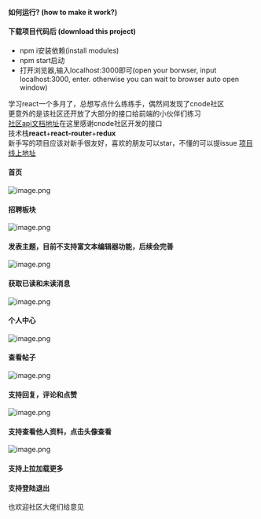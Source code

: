 #### 如何运行? (how to make it work?)
#### 下载项目代码后 (download this project)
* npm i安装依赖(install modules)
* npm start启动
* 打开浏览器,输入localhost:3000即可(open your borwser, input localhost:3000, enter. otherwise you can wait to browser auto open window)

学习react一个多月了，总想写点什么练练手，偶然间发现了cnode社区<br/>
更意外的是该社区还开放了大部分的接口给前端的小伙伴们练习<br/>
[社区api文档地址](https://cnodejs.org/api)在这里感谢cnode社区开发的接口<br/>
技术栈**react**+**react-router**+**redux**<br/>
新手写的项目应该对新手很友好，喜欢的朋友可以star，不懂的可以提issue
[项目线上地址](http:cnode.top:5000)
#### 首页
![image.png](http://upload-images.jianshu.io/upload_images/8184266-adee458ee1dc2fb4.png?imageMogr2/auto-orient/strip%7CimageView2/2/w/1240)
#### 招聘板块
![image.png](http://upload-images.jianshu.io/upload_images/8184266-d93df2227130ce14.png?imageMogr2/auto-orient/strip%7CimageView2/2/w/1240)
#### 发表主题，目前不支持富文本编辑器功能，后续会完善
![image.png](http://upload-images.jianshu.io/upload_images/8184266-59771f6edcf68527.png?imageMogr2/auto-orient/strip%7CimageView2/2/w/1240)
#### 获取已读和未读消息
![image.png](http://upload-images.jianshu.io/upload_images/8184266-c4a9644359002cb5.png?imageMogr2/auto-orient/strip%7CimageView2/2/w/1240)

#### 个人中心
![image.png](http://upload-images.jianshu.io/upload_images/8184266-87e0f49a140d9119.png?imageMogr2/auto-orient/strip%7CimageView2/2/w/1240)
#### 查看帖子
![image.png](http://upload-images.jianshu.io/upload_images/8184266-227f1acdad90ac59.png?imageMogr2/auto-orient/strip%7CimageView2/2/w/1240)
#### 支持回复，评论和点赞
![image.png](http://upload-images.jianshu.io/upload_images/8184266-8866d7710ef86b1a.png?imageMogr2/auto-orient/strip%7CimageView2/2/w/1240)
 
#### 支持查看他人资料，点击头像查看
![image.png](http://upload-images.jianshu.io/upload_images/8184266-5cf9a7a60f0baf45.png?imageMogr2/auto-orient/strip%7CimageView2/2/w/1240)
#### 支持上拉加载更多
#### 支持登陆退出

也欢迎社区大佬们给意见
